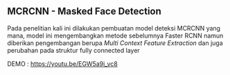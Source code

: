 ## MCRCNN - Masked Face Detection

Pada penelitian kali ini dilakukan pembuatan model deteksi MCRCNN yang mana, model ini mengembangkan metode sebelumnya Faster RCNN namun diberikan pengembangan berupa *Multi Context Feature Extraction* dan juga perubahan pada struktur fully connected layer

DEMO : 
https://youtu.be/EGW5a9i_vc8
